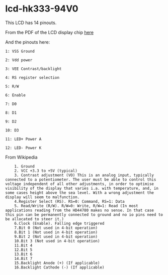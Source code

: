 # lcd-hk333-94V0

This LCD has 14 pinouts.

From the PDF of the LCD display chip [here](https://github.com/microcontrollersig/lcd-hk333-94V0/blob/master/KS0065B-lcd-datasheet%20-%20Copy.pdf)


And the pinouts here:


```text
1: VSS Ground

2: Vdd power

3: VEE Contrast/backlight

4: RS register selection

5: R/W

6: Enable

7: D0

8: D1

9: D2

10: D3

11: LED+ Power A

12: LED- Power K
```

From Wikipedia


```text
    1. Ground
    2. VCC +3.3 to +5V (typical)
    3. Contrast adjustment (VO) This is an analog input, typically connected to a potentiometer. The user must be able to control this voltage independent of all other adjustments, in order to optimise visibility of the display that varies i.a. with temperature, and, in some cases height above the sea level. With a wrong adjustment the display will seem to malfunction.
    4.Register Select (RS). RS=0: Command, RS=1: Data
    5. Read/Write (R/W). R/W=0: Write, R/W=1: Read (In most applications reading from the HD44780 makes no sense. In that case this pin can be permanently connected to ground and no io pins need to be allocated to steer it.)
    6.Clock (Enable). Falling edge triggered
    7.Bit 0 (Not used in 4-bit operation)
    8.Bit 1 (Not used in 4-bit operation)
    9.Bit 2 (Not used in 4-bit operation)
    10.Bit 3 (Not used in 4-bit operation)
    11.Bit 4
    12.Bit 5
    13.Bit 6
    14.Bit 7
    15.Backlight Anode (+) (If applicable)
    16.Backlight Cathode (-) (If applicable)

```




